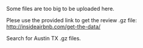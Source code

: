 Some files are too big to be uploaded here.

Plese use the provided link to get the  review .gz file:
http://insideairbnb.com/get-the-data/

Search for Austin TX .gz files.
